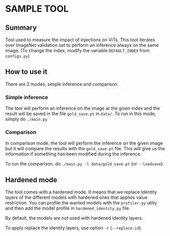 # SAMPLE TOOL

## Summary

Tool used to measure the impact of injections on ViTs.
This tool iterates over ImageNet validation set to perform an inference always on the same image.
(To change the index, modify the variable `DEFAULT_INDEX` from `configs.py`)

## How to use it

There are 2 modes, simple inference and comparison.

### Simple inference

The tool will perform an inference on the image at the given index and the result will be saved in the file `gold_save.pt` in `data/`.
To run in this mode, simply do `./main.py` 

### Comparison

In comparison mode, the tool will perform the inference on the given image but it will compare the results with the `gold_save.pt` file.
This will give us the information if something has been modified during the inference.

To run the comparison, do `./main.py -l data/gold_save.pt` (or `--loadsave`).

## Hardened mode

The tool comes with a hardened mode. It means that we replace Identity layers of the different models with hardened ones that applies value restriction. You can profile the wanted models with the `profiler.py` utiliy and then add the model profile in `hardened_identity.py` file.

By default, the models are not used with hardened identity layers.

To apply replace the identity layers, use option `-r` (`--replace-id`).